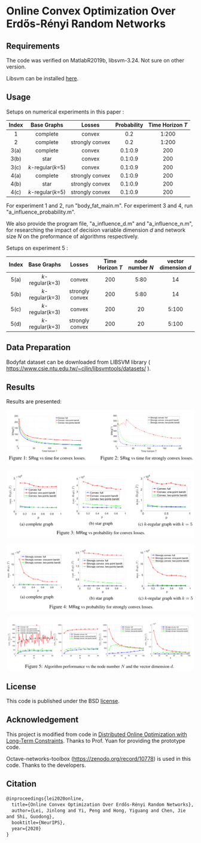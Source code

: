 

# Online Convex Optimization Over Erdős-Rényi Random Networks

[^_^]: # (This repository is the official implementation of [Online Convex Optimization Over Erdős-Rényi Random Networks].)


## Requirements

The code was verified on MatlabR2019b, libsvm-3.24. Not sure on other version.

Libsvm can be installed [here](https://www.csie.ntu.edu.tw/~cjlin/libsvm/).



## Usage

Setups on numerical experiments in this paper :


| Index        | Base Graphs | Losses  | Probability |  Time Horizon *T*
| :------: | :------: | :------: | :--------------: | :--------------: |
| 1   |     complete      |      convex      | 0.2 | 1:200
| 2   |     complete      |      strongly convex      | 0.2 | 1:200
| 3(a)   |     complete      |      convex      | 0.1:0.9 | 200
| 3(b)   |     star      |      convex      | 0.1:0.9 | 200
| 3(c)   |     *k*-regular(*k*=5)      |      convex      | 0.1:0.9 | 200
| 4(a)   |     complete      |      strongly convex      | 0.1:0.9 | 200
| 4(b)   |     star      |      strongly convex      | 0.1:0.9 | 200
| 4(c)   |     *k*-regular(*k*=5)      |      strongly convex      | 0.1:0.9 | 200

For experiment 1 and 2, run "body_fat_main.m". For experiment 3 and 4, run "a_influence_probability.m".

We also provide the program file, "a_influence_d.m" and "a_influence_n.m", for researching the impact of decision variable dimension *d* and network size *N* on the preformance of algorithms respectively.

Setups on experiment 5 :

| Index        | Base Graphs | Losses |  Time Horizon *T* | node number *N*  | vector dimension *d*
| :------: | :------: | :------: | :--------------: | :--------------: | :--------------: |
| 5(a)   |     *k*-regular(*k*=3)      |      convex    | 200 | 5:80 | 14
| 5(b)   |     *k*-regular(*k*=3)      |     strongly convex    | 200 | 5:80 | 14
| 5(c)   |     *k*-regular(*k*=3)      |      convex    | 200 | 20 | 5:100
| 5(d)   |     *k*-regular(*k*=3)      |     strongly convex    | 200 | 20 | 5:100

## Data Preparation

Bodyfat dataset can be downloaded from LIBSVM library ( https://www.csie.ntu.edu.tw/~cjlin/libsvmtools/datasets/ ).


## Results


Results are presented:


![avatar](https://raw.githubusercontent.com/TJ2020Lab/Online-Convex-Optimization/main/pic/1%262.png)


![avatar](https://raw.githubusercontent.com/TJ2020Lab/Online-Convex-Optimization/main/pic/3.png)


![avatar](https://raw.githubusercontent.com/TJ2020Lab/Online-Convex-Optimization/main/pic/4.png)

![avatar](https://raw.githubusercontent.com/TJ2020Lab/Online-Convex-Optimization/main/pic/5.png)


## License

This code is published under the BSD [license](http://strategic.mit.edu/docs/matlab_networks/license.txt).


## Acknowledgement

This project is modified from code in  [Distributed Online Optimization with Long-Term Constraints](https://arxiv.org/abs/1912.09705). Thanks to Prof. Yuan for providing the prototype code.

Octave-networks-toolbox (https://zenodo.org/record/10778) is used in this code. Thanks to the developers.

## Citation

```
@inproceedings{lei2020online,
  title={Online Convex Optimization Over Erdős-Rényi Random Networks},
  author={Lei, Jinlong and Yi, Peng and Hong, Yiguang and Chen, Jie and Shi, Guodong},
  booktitle={NeurIPS},
  year={2020}
}
```
